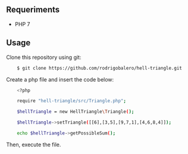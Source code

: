 ## Requeriments

+ PHP 7

## Usage

Clone this repository using git:

```bash
	$ git clone https://github.com/rodrigobalero/hell-triangle.git
```

Create a php file and insert the code below:

```bash
	<?php

	require "hell-triangle/src/Triangle.php";

	$hellTriangle = new HellTriangle\Triangle();

	$hellTriangle->setTriangle([[6],[3,5],[9,7,1],[4,6,8,4]]);

	echo $hellTriangle->getPossibleSum();
```


Then, execute the file.